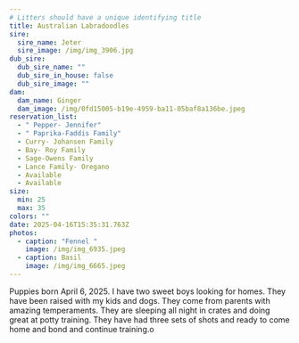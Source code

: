 ```yaml
---
# Litters should have a unique identifying title
title: Australian Labradoodles
sire:
  sire_name: Jeter
  sire_image: /img/img_3906.jpg
dub_sire:
  dub_sire_name: ""
  dub_sire_in_house: false
  dub_sire_image: ""
dam:
  dam_name: Ginger
  dam_image: /img/0fd15005-b19e-4959-ba11-05baf8a136be.jpeg
reservation_list:
  - " Pepper- Jennifer"
  - " Paprika-Faddis Family"
  - Curry- Johansen Family
  - Bay- Roy Family
  - Sage-Owens Family
  - Lance Family- Oregano
  - Available
  - Available
size:
  min: 25
  max: 35
colors: ""
date: 2025-04-16T15:35:31.763Z
photos:
  - caption: "Fennel "
    image: /img/img_6935.jpeg
  - caption: Basil
    image: /img/img_6665.jpeg
---
```

Puppies born April 6, 2025. I have two sweet boys looking for homes. They have been raised with my kids and dogs. They come from parents with amazing temperaments. They are sleeping all night in crates and doing great at potty training. They have had three sets of shots and ready to come home and bond and continue training.o